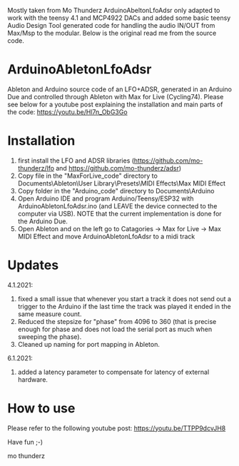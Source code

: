 Mostly taken from Mo Thunderz ArduinoAbeltonLfoAdsr only adapted to work with the teensy 4.1 and MCP4922 DACs and added some basic teensy Audio Design Tool generated code for handling the audio IN/OUT from Max/Msp to the modular. 
Below is the original read me from the source code. 

# ArduinoAbletonLfoAdsr
Ableton and Arduino source code of an LFO+ADSR, generated in an Arduino Due and controlled through Ableton with Max for Live (Cycling74). Please see below for a youtube post explaining the installation and main parts of the code:
https://youtu.be/Hl7n_ObG3Go

# Installation
1) first install the LFO and ADSR libraries (https://github.com/mo-thunderz/lfo and https://github.com/mo-thunderz/adsr)
2) Copy file in the "MaxForLive_code" directory to Documents\Ableton\User Library\Presets\MIDI Effects\Max MIDI Effect
2) Copy folder in the "Arduino_code" directory to Documents\Arduino
3) Open Arduino IDE and program Arduino/Teensy/ESP32 with ArduinoAbletonLfoAdsr.ino (and LEAVE the device connected to the computer via USB). NOTE that the current implementation is done for the Arduino Due.
4) Open Ableton and on the left go to Catagories -> Max for Live -> Max MIDI Effect and move ArduinoAbletonLfoAdsr to a midi track

# Updates
4.1.2021: 
1) fixed a small issue that whenever you start a track it does not send out a trigger to the Arduino if the last time the track was played it ended in the same measure count. 
2) Reduced the stepsize for "phase" from 4096 to 360 (that is precise enough for phase and does not load the serial port as much when sweeping the phase).
3) Cleaned up naming for port mapping in Ableton.

6.1.2021: 
1) added a latency parameter to compensate for latency of external hardware. 

# How to use
Please refer to the following youtube post:
https://youtu.be/TTPP9dcvJH8

Have fun ;-)

mo thunderz

